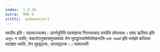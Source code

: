 ```yaml
---
index:  1.4.16
sutra:  सिति च
vritti:  padamanjari
---
```


भवदीय इति। पदत्वाज्जत्वम्। ऊर्णायुरिति पदसंज्ञाया निरस्तत्वाद् यस्येति लोपाभावः। एवम् ऋत्विय इति `ओर्गुणः` न भवति, चकारोऽनुक्तसमुच्चयार्थः तेन भुवद्धारयतोर्मतोश्छन्दसि `तसौ मत्वर्थे` इति भसंज्ञां बाधित्वा पदसंज्ञा भवति, तेन भुवद्वद्भ्यः, धारयद्वद्भ्यः।।
पदमञ्जरी
